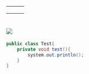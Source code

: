 |      |      |      |
| :--- | ---- | ---- |
|      |      |      |
|      |      |      |
|      |      |      |

# ![](C:\Users\Administrator\git\springcitylee.github.io\images\genman.jpg)



```java
public class Test{
    private void test(){
        system.out.println();
    }
}
```



[^copyright by spring]: 



